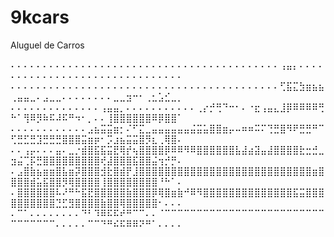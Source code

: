 # 9kcars
Aluguel de Carros

⠄⠄⠄⠄⠄⠄⠄⠄⠄⠄⠄⠄⠄⠄⠄⠄⠄⠄⠄⠄⠄⠄⠄⠄⠄⠄⠄⠄⠄⠄⠄⠄⠄⠄⠄⠄⠄⠄⠄⠄⠄⠄⢠⣤⡄⠄⠄⠄⠄⠄⠄⠄⠄⠄⠄⠄⠄⠄⠄⠄⠄⠄⠄⠄⠄⠄⠄⠄⠄⠄⠄⠄⠄⠄⠄⠄
⠄⠄⠄⠄⠄⠄⠄⠄⠄⠄⠄⠄⠄⠄⠄⠄⠄⠄⠄⠄⠄⠄⠄⠄⠄⠄⠄⠄⠄⠄⠄⠄⠄⠄⠄⠄⠄⠄⠄⠄⠄⠄⢋⣯⣍⣳⣶⣦⣦⢀⣤⣤⣀⠄⣠⣀⣀⠄⠄⠄⠄⠄⠄⠄⠄⣀⣀⣲⠒⠂⢀⣂⣡⣊⣀⡀
⠄⠄⠄⠄⠄⠄⠄⠄⠄⠄⠄⠄⠄⠄⢠⣤⣤⡀⠄⠄⠄⠄⠄⠄⠄⠄⠄⠄⠄⢀⡔⡚⢛⠙⠒⠂⠄⠐⣖⢠⣤⣄⣸⡿⠿⠿⠿⠿⢛⠓⠁⢻⠿⡻⠷⠯⠼⠯⠛⠲⠂⡀⠄⠄⢸⣿⣿⣿⣿⣿⣿⠿⡿⣿⣿⠁
⠄⠄⠄⠄⠄⠄⠄⠄⠄⠄⠄⠄⣠⣦⣭⣭⣶⡂⠌⠋⣍⣀⣤⣤⣤⣤⣤⣤⣬⣭⣥⣿⣿⣶⡤⠤⠶⠶⠭⠍⢙⣛⣿⠻⠟⣛⣛⠛⠉⢋⣛⣋⣛⣹⣛⣛⣛⣿⣿⣿⣭⣶⡶⠂⡩⣰⣦⣭⣭⣿⡻⣆⢀⢿⣿⠄
⠄⠄⢠⡤⠄⠄⠄⣤⠄⣀⡐⣾⣿⣯⣯⣭⣟⢿⡞⢦⣿⣿⣿⣿⡿⠿⠿⠻⠿⣿⣿⣿⣿⣿⣿⣧⣼⣴⣽⣤⣼⣿⣿⣿⣿⣗⣒⣚⣀⣲⣬⢉⡯⣛⣿⣿⣿⣿⣿⣿⣿⣿⣿⢞⣼⣿⣿⣿⣯⣿⣿⣬⢲⡚⡛⠄
⠄⣠⣿⣷⣦⣶⣶⣿⣧⣶⡽⣿⣿⣿⣺⣗⣿⣾⡟⣸⣿⣿⣿⣿⣿⣿⣿⣿⣿⣿⣿⣿⣿⣿⣿⣿⣿⣿⣿⣿⣿⣿⣿⣿⣿⣿⣿⣶⣿⣿⣿⣿⣾⣥⣯⣿⣿⡻⢿⣿⣿⣿⣿⢸⣿⣿⣿⣿⣿⣿⣿⣿⠘⠓⠁⠄
⠄⣿⣿⣿⣿⣿⣿⠧⠜⠛⠓⣯⣟⣿⣿⣿⣿⣿⣷⣿⣿⣿⡿⢿⣿⣶⣷⠚⠿⠻⣿⣿⣿⣿⣿⣿⣿⣿⣿⣿⣿⣿⣿⣿⣯⣭⣿⣿⣿⣿⣿⣿⣿⣿⣿⣿⣙⣋⣻⣿⣿⣿⣿⣷⣿⣿⢿⣿⣿⣿⣿⣿⠂⠄⠄⠄
⠄⠉⠁⠄⠄⠄⠄⠄⠄⠄⠄⠙⠃⠹⠿⠯⠯⠞⠛⠉⠉⠄⠄⠈⠉⠉⠉⠉⠉⠉⠉⠉⠉⠉⠉⠉⠉⠉⠉⠉⠉⠉⠉⠉⠉⠉⠉⠉⠉⠉⠉⠉⠉⠉⠉⠉⠄⠄⠄⠄⠄⠉⠉⠙⠛⠮⠯⠿⠿⠝⠛⠁⠄⠄⠄⠄

